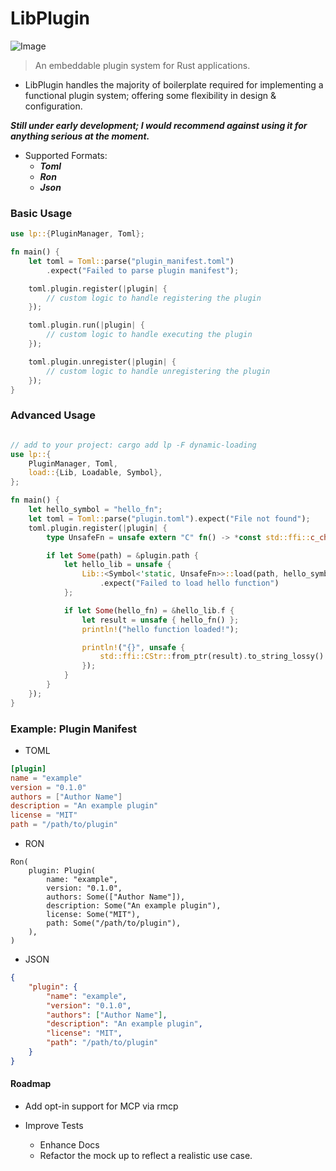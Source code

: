 # LibPlugin

![Image](https://github.com/user-attachments/assets/8c401358-3a23-4cea-8c52-368140caf06e)

> An embeddable plugin system for Rust applications.

- LibPlugin handles the majority of boilerplate required for implementing a functional plugin system; offering some flexibility in design & configuration.

***Still under early development; I would recommend against using it for anything serious at the moment.***

- Supported Formats:
    - ***Toml***
    - ***Ron***
    - ***Json***

### Basic Usage
```rust
use lp::{PluginManager, Toml};

fn main() {
    let toml = Toml::parse("plugin_manifest.toml")
        .expect("Failed to parse plugin manifest");

    toml.plugin.register(|plugin| {
        // custom logic to handle registering the plugin
    });

    toml.plugin.run(|plugin| {
        // custom logic to handle executing the plugin
    });

    toml.plugin.unregister(|plugin| {
        // custom logic to handle unregistering the plugin
    });
}
```

### Advanced Usage

```rust

// add to your project: cargo add lp -F dynamic-loading
use lp::{
    PluginManager, Toml,
    load::{Lib, Loadable, Symbol},
};

fn main() {
    let hello_symbol = "hello_fn";
    let toml = Toml::parse("plugin.toml").expect("File not found");
    toml.plugin.register(|plugin| {
        type UnsafeFn = unsafe extern "C" fn() -> *const std::ffi::c_char;

        if let Some(path) = &plugin.path {
            let hello_lib = unsafe {
                Lib::<Symbol<'static, UnsafeFn>>::load(path, hello_symbol)
                    .expect("Failed to load hello function")
            };

            if let Some(hello_fn) = &hello_lib.f {
                let result = unsafe { hello_fn() };
                println!("hello function loaded!");

                println!("{}", unsafe {
                    std::ffi::CStr::from_ptr(result).to_string_lossy()
                });
            }
        }
    });
}
```


### Example: Plugin Manifest

- TOML

```toml
[plugin]
name = "example"
version = "0.1.0"
authors = ["Author Name"]
description = "An example plugin"
license = "MIT"
path = "/path/to/plugin"
```
- RON
```ron
Ron(
    plugin: Plugin(
        name: "example",
        version: "0.1.0",
        authors: Some(["Author Name"]),
        description: Some("An example plugin"),
        license: Some("MIT"),
        path: Some("/path/to/plugin"),
    ),
)
```
- JSON
```json
{
    "plugin": {
        "name": "example",
        "version": "0.1.0",
        "authors": ["Author Name"],
        "description": "An example plugin",
        "license": "MIT",
        "path": "/path/to/plugin"
    }
}
```

#### Roadmap
- Add opt-in support for MCP via rmcp 

- Improve Tests
    - Enhance Docs
    - Refactor the mock up to reflect a realistic use case.
